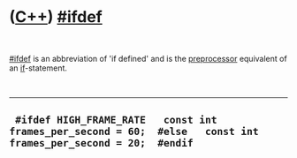 



 

 

 

 

 

([C++](Cpp.md)) [\#ifdef](CppIfdef.md)
========================================

 

[\#ifdef](CppIfdef.md) is an abbreviation of 'if defined' and is the
[preprocessor](CppPreprocessor.md) equivalent of an
[if](CppIf.md)-statement.

 

  ------------------------------------------------------------------------------------------------------------------
  ` #ifdef HIGH_FRAME_RATE   const int frames_per_second = 60;  #else   const int frames_per_second = 20;  #endif`
  ------------------------------------------------------------------------------------------------------------------

 

 

 

 

 





 




